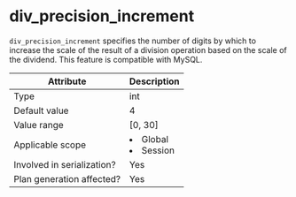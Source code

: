 # div_precision_increment

`div_precision_increment` specifies the number of digits by which to increase the scale of the result of a division operation based on the scale of the dividend. This feature is compatible with MySQL.

| **Attribute** | **Description** |
|----------|------------------------------------------------------------------------------------------------------------|
| Type | int |
| Default value | 4 |
| Value range | \[0, 30\] |
| Applicable scope | <li> Global   <li> Session |
| Involved in serialization? | Yes |
| Plan generation affected? | Yes |

